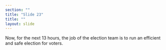```yaml
---
section: ""
title: "Slide 23"
title: ""
layout: slide
---
```


Now, for the next 13 hours, the job of the election team is to run an efficient and safe election for voters.
